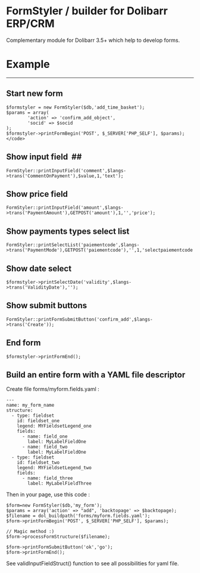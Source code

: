 FormStyler / builder for Dolibarr ERP/CRM
===============================

Complementary module for Dolibarr 3.5+ which help to develop forms.

# Example #
--------------------

## Start new form ##

~~~~~~~~~~~~~~~~~~~~~
$formstyler = new FormStyler($db,'add_time_basket');
$params = array(
        'action' => 'confirm_add_object',
        'socid'	=> $socid
);
$formstyler->printFormBegin('POST', $_SERVER['PHP_SELF'], $params);</code>
~~~~~~~~~~~~~~~~~~~~~

## Show input field  ##

~~~~~~~~~~~~~~~~~~~~~
FormStyler::printInputField('comment',$langs->trans('CommentOnPayment'),$value,1,'text');
~~~~~~~~~~~~~~~~~~~~~

## Show price field ##

~~~~~~~~~~~~~~~~~~~~~
FormStyler::printInputField('amount',$langs->trans('PaymentAmount'),GETPOST('amount'),1,'','price');
~~~~~~~~~~~~~~~~~~~~~

## Show payments types select list ##

~~~~~~~~~~~~~~~~~~~~~
FormStyler::printSelectList('paiementcode',$langs->trans('PaymentMode'),GETPOST('paiementcode'),'',1,'selectpaiementcode','types_paiements');
~~~~~~~~~~~~~~~~~~~~~

## Show date select ##

~~~~~~~~~~~~~~~~~~~~~
$formstyler->printSelectDate('validity',$langs->trans('ValidityDate'),'');
~~~~~~~~~~~~~~~~~~~~~

## Show submit buttons ##

~~~~~~~~~~~~~~~~~~~~~
FormStyler::printFormSubmitButton('confirm_add',$langs->trans('Create'));
~~~~~~~~~~~~~~~~~~~~~

## End form ##

~~~~~~~~~~~~~~~~~~~~~
$formstyler->printFormEnd();
~~~~~~~~~~~~~~~~~~~~~



## Build an entire form with a YAML file descriptor ##

Create file forms/myform.fields.yaml :

~~~~~~~~~~~~~~~
---
name: my_form_name
structure:
  - type: fieldset
    id: fieldset_one
    legend: MYFieldsetLegend_one
    fields:
      - name: field_one
        label: MyLabelFieldOne
      - name: field_two
        label: MyLabelFieldOne
  - type: fieldset
    id: fieldset_two
    legend: MYFieldsetLegend_two
    fields:
      - name: field_three
        label: MyLabelFieldThree
~~~~~~~~~~~~~~~

Then in your page, use this code :

~~~~~~~~~~~~~~~~~~
$form=new FormStyler($db,'my_form');
$params = array('action' => "add", 'backtopage' => $backtopage);
$filename = dol_buildpath('forms/myform.fields.yaml');
$form->printFormBegin('POST', $_SERVER['PHP_SELF'], $params);

// Magic method :)
$form->processFormStructure($filename);

$form->printFormSubmitButton('ok','go');
$form->printFormEnd();
~~~~~~~~~~~~~~~~~~

See validInputFieldStruct() function to see all possibilities for yaml file.
